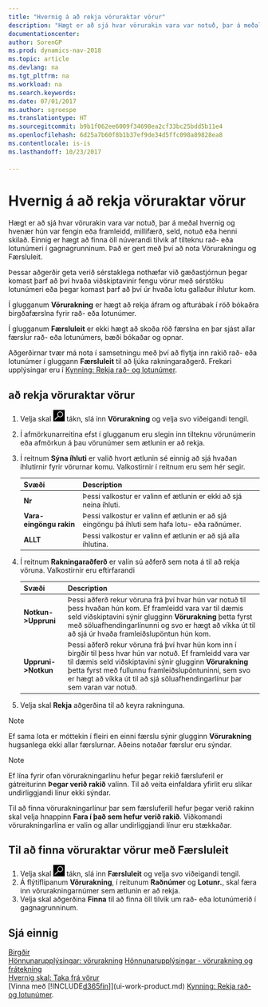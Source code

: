 ```yaml
---
title: "Hvernig á að rekja vöruraktar vörur"
description: "Hægt er að sjá hvar vörurakin vara var notuð, þar á meðal hvernig og hvenær hún var fengin eða framleidd, millifærð, seld, notuð eða henni skilað. Einnig er hægt að finna öll núverandi tilvik af tilteknu rað- eða lotunúmeri í gagnagrunninum. Það er gert með því að nota Vörurakningu og Færsluleit."
documentationcenter: 
author: SorenGP
ms.prod: dynamics-nav-2018
ms.topic: article
ms.devlang: na
ms.tgt_pltfrm: na
ms.workload: na
ms.search.keywords: 
ms.date: 07/01/2017
ms.author: sgroespe
ms.translationtype: HT
ms.sourcegitcommit: b9b1f062ee6009f34698ea2cf33bc25bdd5b11e4
ms.openlocfilehash: 6d25a7b60f8b1b37ef9de34d5ffc098a89828ea8
ms.contentlocale: is-is
ms.lasthandoff: 10/23/2017

---
```

# <a name="how-to-trace-item-tracked-items"></a>Hvernig á að rekja vöruraktar vörur
Hægt er að sjá hvar vörurakin vara var notuð, þar á meðal hvernig og hvenær hún var fengin eða framleidd, millifærð, seld, notuð eða henni skilað. Einnig er hægt að finna öll núverandi tilvik af tilteknu rað- eða lotunúmeri í gagnagrunninum. Það er gert með því að nota Vörurakningu og Færsluleit.  

 Þessar aðgerðir geta verið sérstaklega nothæfar við gæðastjórnun þegar komast þarf að því hvaða viðskiptavinir fengu vörur með sérstöku lotunúmeri eða þegar komast þarf að því úr hvaða lotu gallaður íhlutur kom.  

 Í glugganum **Vörurakning** er hægt að rekja áfram og afturábak í röð bókaðra birgðafærslna fyrir rað- eða lotunúmer.  

 Í glugganum **Færsluleit** er ekki hægt að skoða röð færslna en þar sjást allar færslur rað- eða lotunúmers, bæði bókaðar og opnar.  

 Aðgerðirnar tvær má nota í samsetningu með því að flytja inn rakið rað- eða lotunúmer í gluggann **Færsluleit** til að ljúka rakningaraðgerð. Frekari upplýsingar eru í [Kynning: Rekja rað- og lotunúmer](walkthrough-tracing-serial-lot-numbers.md).  

## <a name="to-trace-item-tracked-items"></a>að rekja vöruraktar vörur  

1.  Velja skal ![Leit að síðu eða skýrslu](media/ui-search/search_small.png "Leit að síðu eða skýrslu táknið") tákn, slá inn **Vörurakning** og velja svo viðeigandi tengil.  
2.  Í afmörkunarreitina efst í glugganum eru slegin inn tilteknu vörunúmerin eða afmörkun á þau vörunúmer sem ætlunin er að rekja.  
3.  Í reitnum **Sýna íhluti** er valið hvort ætlunin sé einnig að sjá hvaðan íhlutirnir fyrir vörurnar komu. Valkostirnir í reitnum eru sem hér segir.  

    |Svæði|Description|  
    |----------------------------------|---------------------------------------|  
    |**Nr**|Þessi valkostur er valinn ef ætlunin er ekki að sjá neina íhluti.|  
    |**Vara-eingöngu rakin**|Þessi valkostur er valinn ef ætlunin er að sjá eingöngu þá íhluti sem hafa lotu- eða raðnúmer.|  
    |**ALLT**|Þessi valkostur er valinn ef ætlunin er að sjá alla íhlutina.|  

4.  Í reitnum **Rakningaraðferð** er valin sú aðferð sem nota á til að rekja vöruna. Valkostirnir eru eftirfarandi  

    |Svæði|Description|  
    |----------------------------------|---------------------------------------|  
    |**Notkun->Uppruni**|Þessi aðferð rekur vöruna frá því hvar hún var notuð til þess hvaðan hún kom. Ef framleidd vara var til dæmis seld viðskiptavini sýnir glugginn **Vörurakning** þetta fyrst með söluafhendingarlínunni og svo er hægt að víkka út til að sjá úr hvaða framleiðslupöntun hún kom.|  
    |**Uppruni->Notkun**|Þessi aðferð rekur vöruna frá því hvar hún kom inn í birgðir til þess hvar hún var notuð. Ef framleidd vara var til dæmis seld viðskiptavini sýnir glugginn **Vörurakning** þetta fyrst með fullunnu framleiðslupöntuninni, sem svo er hægt að víkka út til að sjá söluafhendingarlínur þar sem varan var notuð.|  

5.  Velja skal **Rekja** aðgerðina til að keyra rakninguna.  

> [!NOTE]  
>  Ef sama lota er móttekin í fleiri en einni færslu sýnir glugginn **Vörurakning** hugsanlega ekki allar færslurnar. Aðeins notaðar færslur eru sýndar.  

> [!NOTE]  
>  Ef lína fyrir ofan vörurakningarlínu hefur þegar rekið færsluferil er gátreiturinn **Þegar verið rakið** valinn. Til að veita einfaldara yfirlit eru slíkar undirliggjandi línur ekki sýndar.  
>   
>  Til að finna vörurakningarlínur þar sem færsluferill hefur þegar verið rakinn skal velja hnappinn **Fara í það sem hefur verið rakið**. Viðkomandi vörurakningarlína er valin og allar undirliggjandi línur eru stækkaðar.  

## <a name="to-find-item-tracked-items-with-navigate"></a>Til að finna vöruraktar vörur með Færsluleit  

1.  Velja skal ![Leit að síðu eða skýrslu](media/ui-search/search_small.png "Leit að síðu eða skýrslu táknið") tákn, slá inn **Færsluleit** og velja svo viðeigandi tengil.  
2.  Á flýtiflipanum **Vörurakning**, í reitunum **Raðnúmer** og **Lotunr.**, skal færa inn vörurakningarnúmer sem ætlunin er að rekja.  
3.  Velja skal aðgerðina **Finna** til að finna öll tilvik um rað- eða lotunúmerið í gagnagrunninum.  

## <a name="see-also"></a>Sjá einnig  
[Birgðir](inventory-manage-inventory.md)  
[Hönnunarupplýsingar: vörurakning](design-details-item-tracking.md)
[Hönnunarupplýsingar - vörurakning og frátekning](design-details-item-tracking-and-reservations.md)  
[Hvernig skal: Taka frá vörur](inventory-how-to-reserve-items.md)  
[Vinna með [!INCLUDE[d365fin](includes/d365fin_md.md)]](ui-work-product.md)
[Kynning: Rekja rað- og lotunúmer](walkthrough-tracing-serial-lot-numbers.md).

